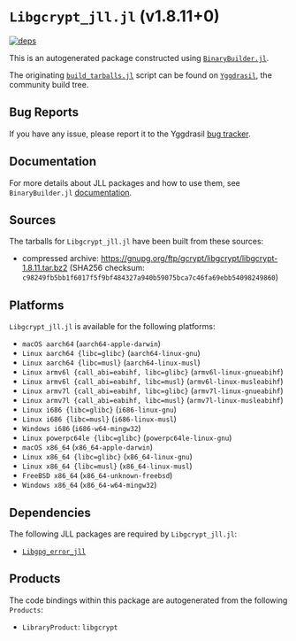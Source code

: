# `Libgcrypt_jll.jl` (v1.8.11+0)

[![deps](https://juliahub.com/docs/Libgcrypt_jll/deps.svg)](https://juliahub.com/ui/Packages/Libgcrypt_jll/qUUnq?page=2)

This is an autogenerated package constructed using [`BinaryBuilder.jl`](https://github.com/JuliaPackaging/BinaryBuilder.jl).

The originating [`build_tarballs.jl`](https://github.com/JuliaPackaging/Yggdrasil/blob/c21a0be7ea9ada3bfe7ea11edc425858d1a530e9/L/Libgcrypt/build_tarballs.jl) script can be found on [`Yggdrasil`](https://github.com/JuliaPackaging/Yggdrasil/), the community build tree.

## Bug Reports

If you have any issue, please report it to the Yggdrasil [bug tracker](https://github.com/JuliaPackaging/Yggdrasil/issues).

## Documentation

For more details about JLL packages and how to use them, see `BinaryBuilder.jl` [documentation](https://docs.binarybuilder.org/stable/jll/).

## Sources

The tarballs for `Libgcrypt_jll.jl` have been built from these sources:

* compressed archive: https://gnupg.org/ftp/gcrypt/libgcrypt/libgcrypt-1.8.11.tar.bz2 (SHA256 checksum: `c98249fb5bb1f6017f5f9bf484327a940b59075bca7c46fa69ebb54098249860`)

## Platforms

`Libgcrypt_jll.jl` is available for the following platforms:

* `macOS aarch64` (`aarch64-apple-darwin`)
* `Linux aarch64 {libc=glibc}` (`aarch64-linux-gnu`)
* `Linux aarch64 {libc=musl}` (`aarch64-linux-musl`)
* `Linux armv6l {call_abi=eabihf, libc=glibc}` (`armv6l-linux-gnueabihf`)
* `Linux armv6l {call_abi=eabihf, libc=musl}` (`armv6l-linux-musleabihf`)
* `Linux armv7l {call_abi=eabihf, libc=glibc}` (`armv7l-linux-gnueabihf`)
* `Linux armv7l {call_abi=eabihf, libc=musl}` (`armv7l-linux-musleabihf`)
* `Linux i686 {libc=glibc}` (`i686-linux-gnu`)
* `Linux i686 {libc=musl}` (`i686-linux-musl`)
* `Windows i686` (`i686-w64-mingw32`)
* `Linux powerpc64le {libc=glibc}` (`powerpc64le-linux-gnu`)
* `macOS x86_64` (`x86_64-apple-darwin`)
* `Linux x86_64 {libc=glibc}` (`x86_64-linux-gnu`)
* `Linux x86_64 {libc=musl}` (`x86_64-linux-musl`)
* `FreeBSD x86_64` (`x86_64-unknown-freebsd`)
* `Windows x86_64` (`x86_64-w64-mingw32`)

## Dependencies

The following JLL packages are required by `Libgcrypt_jll.jl`:

* [`Libgpg_error_jll`](https://github.com/JuliaBinaryWrappers/Libgpg_error_jll.jl)

## Products

The code bindings within this package are autogenerated from the following `Products`:

* `LibraryProduct`: `libgcrypt`
